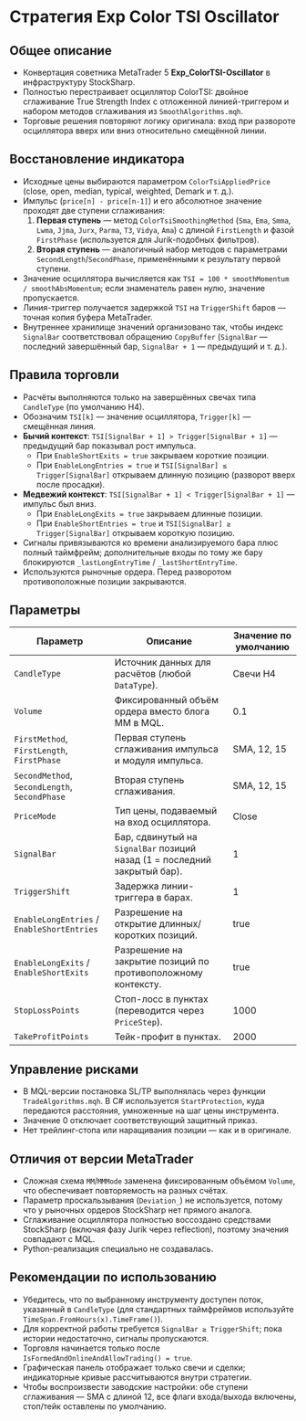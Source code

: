 # Стратегия Exp Color TSI Oscillator

## Общее описание
- Конвертация советника MetaTrader 5 **Exp_ColorTSI-Oscillator** в инфраструктуру StockSharp.
- Полностью перестраивает осциллятор ColorTSI: двойное сглаживание True Strength Index с отложенной линией-триггером и набором методов сглаживания из `SmoothAlgorithms.mqh`.
- Торговые решения повторяют логику оригинала: вход при развороте осциллятора вверх или вниз относительно смещённой линии.

## Восстановление индикатора
- Исходные цены выбираются параметром `ColorTsiAppliedPrice` (close, open, median, typical, weighted, Demark и т. д.).
- Импульс (`price[n] - price[n-1]`) и его абсолютное значение проходят две ступени сглаживания:
  1. **Первая ступень** — метод `ColorTsiSmoothingMethod` (`Sma`, `Ema`, `Smma`, `Lwma`, `Jjma`, `Jurx`, `Parma`, `T3`, `Vidya`, `Ama`) с длиной `FirstLength` и фазой `FirstPhase` (используется для Jurik-подобных фильтров).
  2. **Вторая ступень** — аналогичный набор методов с параметрами `SecondLength`/`SecondPhase`, применёнными к результату первой ступени.
- Значение осциллятора вычисляется как `TSI = 100 * smoothMomentum / smoothAbsMomentum`; если знаменатель равен нулю, значение пропускается.
- Линия-триггер получается задержкой `TSI` на `TriggerShift` баров — точная копия буфера MetaTrader.
- Внутреннее хранилище значений организовано так, чтобы индекс `SignalBar` соответствовал обращению `CopyBuffer` (`SignalBar` — последний завершённый бар, `SignalBar + 1` — предыдущий и т. д.).

## Правила торговли
- Расчёты выполняются только на завершённых свечах типа `CandleType` (по умолчанию H4).
- Обозначим `TSI[k]` — значение осциллятора, `Trigger[k]` — смещённая линия.
- **Бычий контекст**: `TSI[SignalBar + 1] > Trigger[SignalBar + 1]` — предыдущий бар показывал рост импульса.
  - При `EnableShortExits = true` закрываем короткие позиции.
  - При `EnableLongEntries = true` и `TSI[SignalBar] ≤ Trigger[SignalBar]` открываем длинную позицию (разворот вверх после просадки).
- **Медвежий контекст**: `TSI[SignalBar + 1] < Trigger[SignalBar + 1]` — импульс был вниз.
  - При `EnableLongExits = true` закрываем длинные позиции.
  - При `EnableShortEntries = true` и `TSI[SignalBar] ≥ Trigger[SignalBar]` открываем короткую позицию.
- Сигналы привязываются ко времени анализируемого бара плюс полный таймфрейм; дополнительные входы по тому же бару блокируются `_lastLongEntryTime` / `_lastShortEntryTime`.
- Используются рыночные ордера. Перед разворотом противоположные позиции закрываются.

## Параметры
| Параметр | Описание | Значение по умолчанию |
|----------|----------|-----------------------|
| `CandleType` | Источник данных для расчётов (любой `DataType`). | Свечи H4 |
| `Volume` | Фиксированный объём ордера вместо блога MM в MQL. | 0.1 |
| `FirstMethod`, `FirstLength`, `FirstPhase` | Первая ступень сглаживания импульса и модуля импульса. | SMA, 12, 15 |
| `SecondMethod`, `SecondLength`, `SecondPhase` | Вторая ступень сглаживания. | SMA, 12, 15 |
| `PriceMode` | Тип цены, подаваемый на вход осциллятора. | Close |
| `SignalBar` | Бар, сдвинутый на `SignalBar` позиций назад (1 = последний закрытый бар). | 1 |
| `TriggerShift` | Задержка линии-триггера в барах. | 1 |
| `EnableLongEntries` / `EnableShortEntries` | Разрешение на открытие длинных/коротких позиций. | true |
| `EnableLongExits` / `EnableShortExits` | Разрешение на закрытие позиций по противоположному контексту. | true |
| `StopLossPoints` | Стоп-лосс в пунктах (переводится через `PriceStep`). | 1000 |
| `TakeProfitPoints` | Тейк-профит в пунктах. | 2000 |

## Управление рисками
- В MQL-версии постановка SL/TP выполнялась через функции `TradeAlgorithms.mqh`. В C# используется `StartProtection`, куда передаются расстояния, умноженные на шаг цены инструмента.
- Значение 0 отключает соответствующий защитный приказ.
- Нет трейлинг-стопа или наращивания позиции — как и в оригинале.

## Отличия от версии MetaTrader
- Сложная схема `MM`/`MMMode` заменена фиксированным объёмом `Volume`, что обеспечивает повторяемость на разных счётах.
- Параметр проскальзывания (`Deviation_`) не используется, потому что у рыночных ордеров StockSharp нет прямого аналога.
- Сглаживание осциллятора полностью воссоздано средствами StockSharp (включая фазу Jurik через reflection), поэтому значения совпадают с MQL.
- Python-реализация специально не создавалась.

## Рекомендации по использованию
- Убедитесь, что по выбранному инструменту доступен поток, указанный в `CandleType` (для стандартных таймфреймов используйте `TimeSpan.FromHours(x).TimeFrame()`).
- Для корректной работы требуется `SignalBar ≥ TriggerShift`; пока истории недостаточно, сигналы пропускаются.
- Торговля начинается только после `IsFormedAndOnlineAndAllowTrading() = true`.
- Графическая панель отображает только свечи и сделки; индикаторные кривые рассчитываются внутри стратегии.
- Чтобы воспроизвести заводские настройки: обе ступени сглаживания — SMA с длиной 12, все флаги входа/выхода включены, стоп/тейк оставлены по умолчанию.
